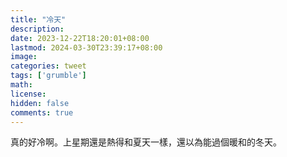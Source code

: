 ```yaml
---
title: "冷天"
description: 
date: 2023-12-22T18:20:01+08:00
lastmod: 2024-03-30T23:39:17+08:00
image: 
categories: tweet
tags: ['grumble']
math: 
license: 
hidden: false
comments: true
---
```


真的好冷啊。上星期還是熱得和夏天一樣，還以為能過個暖和的冬天。


